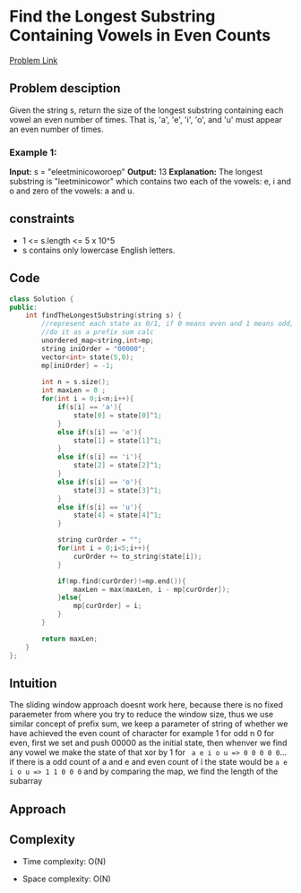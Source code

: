 # Find the Longest Substring Containing Vowels in Even Counts
[Problem Link](https://leetcode.com/problems/find-the-longest-substring-containing-vowels-in-even-counts/description/?envType=daily-question&envId=2024-09-15)

## Problem desciption 

Given the string s, return the size of the longest substring containing each vowel an even number of times. That is, 'a', 'e', 'i', 'o', and 'u' must appear an even number of times.

### Example 1:

**Input:** s = "eleetminicoworoep"
**Output:** 13
**Explanation:** The longest substring is "leetminicowor" which contains two each of the vowels: e, i and o and zero of the vowels: a and u.

## constraints
* 1 <= s.length <= 5 x 10^5
* s contains only lowercase English letters.

## Code
```cpp
class Solution {
public:
    int findTheLongestSubstring(string s) {
        //represent each state as 0/1, if 0 means even and 1 means odd;
        //do it as a prefix sum calc 
        unordered_map<string,int>mp;
        string iniOrder = "00000";
        vector<int> state(5,0);
        mp[iniOrder] = -1;
        
        int n = s.size();
        int maxLen = 0 ;
        for(int i = 0;i<n;i++){
            if(s[i] == 'a'){
                state[0] = state[0]^1;
            }
            else if(s[i] == 'e'){
                state[1] = state[1]^1;
            }
            else if(s[i] == 'i'){
                state[2] = state[2]^1;
            }
            else if(s[i] == 'o'){
                state[3] = state[3]^1;
            }
            else if(s[i] == 'u'){
                state[4] = state[4]^1;
            }

            string curOrder = "";
            for(int i = 0;i<5;i++){
                curOrder += to_string(state[i]);
            }

            if(mp.find(curOrder)!=mp.end()){
                maxLen = max(maxLen, i - mp[curOrder]);
            }else{
                mp[curOrder] = i;
            }
        }

        return maxLen;
    }
};

```

## Intuition
The sliding window approach doesnt work here, because there is no fixed paraemeter from where you try to reduce the window size, thus we use similar concept of prefix sum, we keep a parameter of string of whether we have achieved the even count of character for example 1 for odd n 0 for even, first we set and push 00000 as the initial state, then whenver we find any vowel we make the state of that xor by 1 for ``` a e i o u => 0 0 0 0 0```... if there is a odd count of a and e and even count of i the state would be ```a e i o u => 1 1 0 0 0``` and by comparing the map, we find the length of the subarray

## Approach


## Complexity
- Time complexity: O(N)


- Space complexity: O(N)

